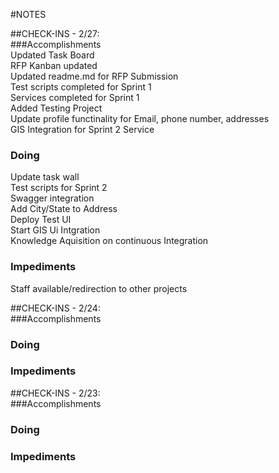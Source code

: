 #NOTES  

##CHECK-INS - 2/27:  
###Accomplishments  
Updated Task Board  
RFP Kanban updated  
Updated readme.md for RFP Submission  
Test scripts completed for Sprint 1  
Services completed for Sprint 1  
Added Testing Project  
Update profile functinality for Email, phone number, addresses  
GIS Integration for Sprint 2 Service  
### Doing  
Update task wall  
Test scripts for Sprint 2  
Swagger integration  
Add City/State to Address  
Deploy Test UI  
Start GIS Ui Intgration  
Knowledge Aquisition on continuous Integration  
### Impediments
Staff available/redirection to other projects

##CHECK-INS - 2/24:  
###Accomplishments  
### Doing  
### Impediments
##CHECK-INS - 2/23:  
###Accomplishments  
### Doing  
### Impediments
